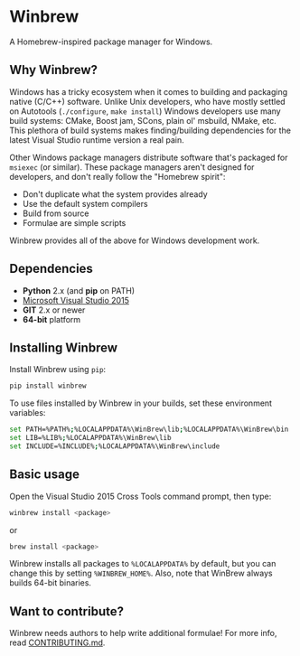 Winbrew
=======

A Homebrew-inspired package manager for Windows.

Why Winbrew?
------------

Windows has a tricky ecosystem when it comes to building and packaging native
(C/C++) software. Unlike Unix developers, who have mostly settled on Autotools
(`./configure`, `make install`) Windows developers use many build systems:
CMake, Boost jam, SCons, plain ol' msbuild, NMake, etc. This plethora of build
systems makes finding/building dependencies for the latest Visual Studio
runtime version a real pain. 

Other Windows package managers distribute software that's packaged for
`msiexec` (or similar). These package managers aren't designed for developers,
and don't really follow the "Homebrew spirit":

* Don't duplicate what the system provides already
* Use the default system compilers
* Build from source
* Formulae are simple scripts

Winbrew provides all of the above for Windows development work.

Dependencies
------------
* **Python** 2.x (and **pip** on PATH)
* [Microsoft Visual Studio 2015](http://www.visualstudio.com/)
* **GIT** 2.x or newer
* **64-bit** platform

Installing Winbrew
------------------

Install Winbrew using `pip`:

```sh
pip install winbrew    
```

To use files installed by Winbrew in your builds, set these environment variables:

```sh
set PATH=%PATH%;%LOCALAPPDATA%\WinBrew\lib;%LOCALAPPDATA%\WinBrew\bin
set LIB=%LIB%;%LOCALAPPDATA%\WinBrew\lib
set INCLUDE=%INCLUDE%;%LOCALAPPDATA%\WinBrew\include
```

Basic usage
-----------

Open the Visual Studio 2015 Cross Tools command prompt, then type:

```sh
winbrew install <package>
```

or

```sh
brew install <package>
```

Winbrew installs all packages to `%LOCALAPPDATA%` by default, but you can
change this by setting `%WINBREW_HOME%`. Also, note that WinBrew always
builds 64-bit binaries.


Want to contribute?
-------------------

Winbrew needs authors to help write additional formulae! For more info, read
[CONTRIBUTING.md](https://github.com/mfichman/winbrew/blob/master/CONTRIBUTING.md).

